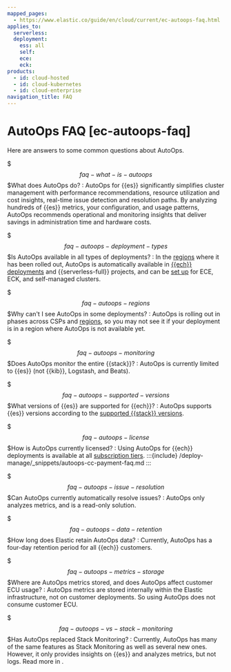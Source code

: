 ```yaml
---
mapped_pages:
  - https://www.elastic.co/guide/en/cloud/current/ec-autoops-faq.html
applies_to:
  serverless:
  deployment:
    ess: all
    self:
    ece:
    eck:
products:
  - id: cloud-hosted
  - id: cloud-kubernetes
  - id: cloud-enterprise
navigation_title: FAQ
---
```


# AutoOps FAQ [ec-autoops-faq]

Here are answers to some common questions about AutoOps.

$$$faq-what-is-autoops$$$What does AutoOps do?
:   AutoOps for {{es}} significantly simplifies cluster management with performance recommendations, resource utilization and cost insights, real-time issue detection and resolution paths. By analyzing hundreds of {{es}} metrics, your configuration, and usage patterns, AutoOps recommends operational and monitoring insights that deliver savings in administration time and hardware costs.

$$$faq-autoops-deployment-types$$$Is AutoOps available in all types of deployments?
:   In the [regions](ec-autoops-regions.md) where it has been rolled out, AutoOps is automatically available in [{{ech}} deployments](/deploy-manage/monitor/autoops/ec-autoops-how-to-access.md) and {{serverless-full}} projects, and can be [set up](/deploy-manage/monitor/autoops/cc-connect-self-managed-to-autoops.md) for ECE, ECK, and self-managed clusters.

$$$faq-autoops-regions$$$Why can't I see AutoOps in some deployments?
:   AutoOps is rolling out in phases across CSPs and [regions](ec-autoops-regions.md), so you may not see it if your deployment is in a region where AutoOps is not available yet. 

$$$faq-autoops-monitoring$$$Does AutoOps monitor the entire {{stack}}?
:   AutoOps is currently limited to {{es}} (not {{kib}}, Logstash, and Beats).

$$$faq-autoops-supported-versions$$$What versions of {{es}} are supported for {{ech}}?
:   AutoOps supports {{es}} versions according to the [supported {{stack}} versions](https://www.elastic.co/support/eol).

$$$faq-autoops-license$$$How is AutoOps currently licensed?
:   Using AutoOps for {{ech}} deployments is available at all [subscription tiers](https://www.elastic.co/subscriptions/cloud).
    :::{include} /deploy-manage/_snippets/autoops-cc-payment-faq.md
    ::: 

$$$faq-autoops-issue-resolution$$$Can AutoOps currently automatically resolve issues?
:   AutoOps only analyzes metrics, and is a read-only solution.

$$$faq-autoops-data-retention$$$How long does Elastic retain AutoOps data?
:   Currently, AutoOps has a four-day retention period for all {{ech}} customers.

$$$faq-autoops-metrics-storage$$$Where are AutoOps metrics stored, and does AutoOps affect customer ECU usage?
:   AutoOps metrics are stored internally within the Elastic infrastructure, not on customer deployments. So using AutoOps does not consume customer ECU.

$$$faq-autoops-vs-stack-monitoring$$$Has AutoOps replaced Stack Monitoring?
:   Currently, AutoOps has many of the same features as Stack Monitoring as well as several new ones. However, it only provides insights on {{es}} and analyzes metrics, but not logs. Read more in [](/deploy-manage/monitor/autoops-vs-stack-monitoring.md).

